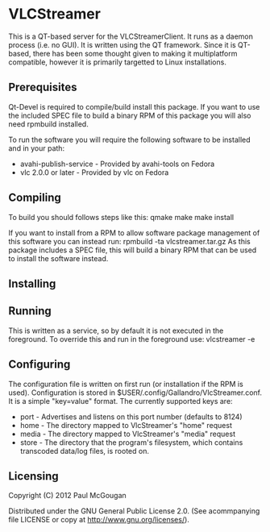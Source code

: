 VLCStreamer
===========

This is a QT-based server for the VLCStreamerClient. It runs as a daemon process (i.e. no GUI). It is written using the QT framework. Since it is QT-based, there has been some thought given to making it multiplatform compatible, however it is primarily targetted to Linux installations.


Prerequisites
-------------
Qt-Devel is required to compile/build install this package.
If you want to use the included SPEC file to build a binary RPM of this package you will also need rpmbuild installed.

To run the software you will require the following software to be installed and in your path:
* avahi-publish-service - Provided by avahi-tools on Fedora
* vlc 2.0.0 or later - Provided by vlc on Fedora


Compiling
---------
To build you should follows steps like this:
qmake
make
make install

If you want to install from a RPM to allow software package management of this software you can instead run:
rpmbuild -ta vlcstreamer.tar.gz
As this package includes a SPEC file, this will build a binary RPM that can be used to install the software instead.


Installing
----------


Running
-------
This is written as a service, so by default it is not executed in the foreground. To override this and run in the foreground use:
    vlcstreamer -e


Configuring
-----------
The configuration file is written on first run (or installation if the RPM is used). Configuration is stored in $USER/.config/Gallandro/VlcStreamer.conf.
It is a simple "key=value" format. The currently supported keys are:
* port - Advertises and listens on this port number (defaults to 8124)
* home - The directory mapped to VlcStreamer's "home" request
* media - The directory mapped to VlcStreamer's "media" request
* store - The directory that the program's filesystem, which contains transcoded data/log files, is rooted on.


Licensing
---------
Copyright (C) 2012 Paul McGougan

Distributed under the GNU General Public License 2.0. (See acommpanying file
LICENSE or copy at http://www.gnu.org/licenses/).
